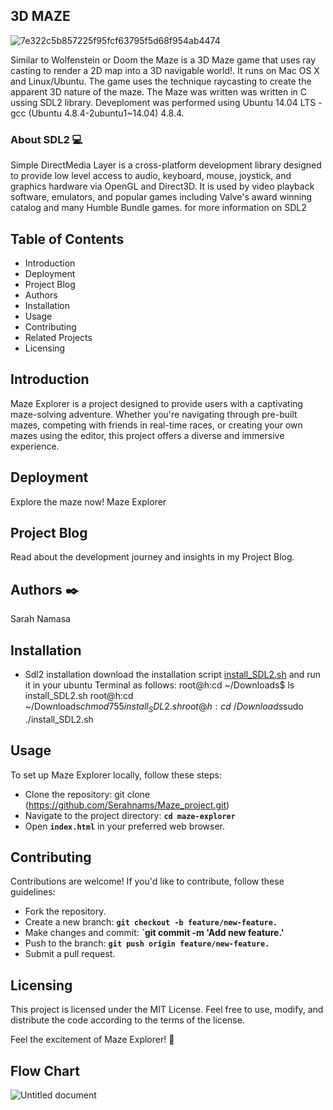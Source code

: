 ## 3D MAZE

![7e322c5b857225f95fcf63795f5d68f954ab4474](https://github.com/Serahnams/Maze_project/assets/128810177/e548e5b9-429c-411c-a82a-b5b8e578f938)

Similar to Wolfenstein or Doom the Maze is a 3D Maze game that uses ray casting to render a 2D map into a 3D navigable world!.
It runs on Mac OS X and Linux/Ubuntu. The game uses the technique raycasting to create the apparent 3D nature of the maze.
The Maze was written was written in C ussing SDL2 library. Deveploment was performed using Ubuntu 14.04 LTS - gcc (Ubuntu 4.8.4-2ubuntu1~14.04) 4.8.4.

### About SDL2 💻

Simple DirectMedia Layer is a cross-platform development library designed to provide low level access to audio, keyboard, mouse, joystick, and graphics hardware via OpenGL and Direct3D. It is used by video playback software, emulators, and popular games including Valve's award winning catalog and many Humble Bundle games. for more information on SDL2

## Table of Contents

- Introduction
- Deployment
- Project Blog
- Authors
- Installation
- Usage
- Contributing
- Related Projects
- Licensing

## Introduction
Maze Explorer is a project designed to provide users with a captivating maze-solving adventure. Whether you're navigating through pre-built mazes, competing with friends in real-time races, or creating your own mazes using the editor, this project offers a diverse and immersive experience.

## Deployment
Explore the maze now! Maze Explorer

## Project Blog
Read about the development journey and insights in my Project Blog.

## Authors :black_nib:
Sarah Namasa

## Installation

 - Sdl2 installation
download the installation script [install_SDL2.sh](https://s3.amazonaws.com/intranet-projects-files/holbertonschool-low_level_programming/graphics_programming/install_SDL2.sh) and run it in your ubuntu Terminal as follows:
root@h:cd ~/Downloads$ ls
install_SDL2.sh
root@h:cd ~/Downloads$chmod 755 install_SDL2.sh
root@h:cd ~/Downloads$sudo ./install_SDL2.sh

## Usage
To set up Maze Explorer locally, follow these steps:

- Clone the repository: git clone (https://github.com/Serahnams/Maze_project.git)
- Navigate to the project directory: **`cd maze-explorer`**
- Open **`index.html`** in your preferred web browser.

## Contributing
Contributions are welcome! If you'd like to contribute, follow these guidelines:

- Fork the repository.
- Create a new branch: **`git checkout -b feature/new-feature.`**
- Make changes and commit: **`git commit -m 'Add new feature.'**
- Push to the branch: **`git push origin feature/new-feature.`**
- Submit a pull request.

## Licensing
This project is licensed under the MIT License. Feel free to use, modify, and distribute the code according to the terms of the license.

Feel the excitement of Maze Explorer! 🌟

## Flow Chart

![Untitled document](https://github.com/Serahnams/Maze_project/assets/128810177/eb0f4418-1508-48e5-bc99-2b9f7bd83569)
